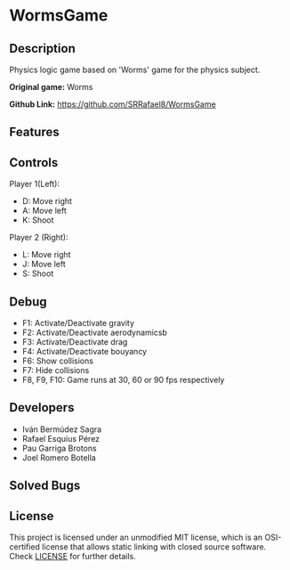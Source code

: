 # WormsGame

## Description
Physics logic game based on 'Worms' game for the physics subject.

**Original game:** Worms

**Github Link:** https://github.com/SRRafael8/WormsGame

## Features


## Controls
Player 1(Left):
 - D: Move right
 - A: Move left
 - K: Shoot

Player 2 (Right):
 - L: Move right
 - J: Move left
 - S: Shoot

## Debug
 - F1: Activate/Deactivate gravity
 - F2: Activate/Deactivate aerodynamicsb
 - F3: Activate/Deactivate drag
 - F4: Activate/Deactivate bouyancy
 - F6: Show collisions
 - F7: Hide collisions
 - F8, F9, F10: Game runs at 30, 60 or 90 fps respectively

## Developers

 - Iván Bermúdez Sagra
 - Rafael Esquius Pérez
 - Pau Garriga Brotons
 - Joel Romero Botella

## Solved Bugs
 

## License

This project is licensed under an unmodified MIT license, which is an OSI-certified license that allows static linking with closed source software. Check [LICENSE](LICENSE) for further details.
